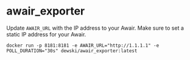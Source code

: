 # awair_exporter

Update `AWAIR_URL` with the IP address to your Awair. Make sure to set a static IP address for your Awair.

```
docker run -p 8181:8181 -e AWAIR_URL="http://1.1.1.1" -e POLL_DURATION="30s" dewski/awair_exporter:latest
```
